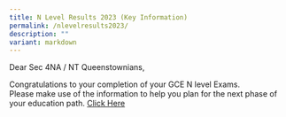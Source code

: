 ```yaml
---
title: N Level Results 2023 (Key Information)
permalink: /nlevelresults2023/
description: ""
variant: markdown
---
```

Dear Sec 4NA / NT Queenstownians,

Congratulations to your completion of your GCE N level Exams. <br>Please make use of the information to help you plan for the next phase of your education path. [Click Here](/files/N_Levels_Release_2023_for_website_20231218.pdf)